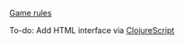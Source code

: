 [Game rules](http://www.fgbradleys.com/rules/Horse%20Race%20Game.pdf)

To-do: Add HTML interface via [ClojureScript](https://github.com/clojure/clojurescript)
